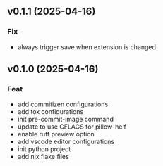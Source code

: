 ## v0.1.1 (2025-04-16)

### Fix

- always trigger save when extension is changed

## v0.1.0 (2025-04-16)

### Feat

- add commitizen configurations
- add tox configurations
- init pre-commit-image command
- update to use CFLAGS for pillow-heif
- enable ruff preview option
- add vscode editor configurations
- init python project
- add nix flake files
